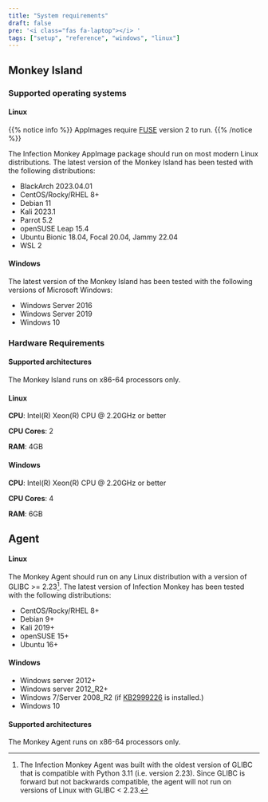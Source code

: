 ```yaml
---
title: "System requirements"
draft: false
pre: '<i class="fas fa-laptop"></i> '
tags: ["setup", "reference", "windows", "linux"]
---
```


## Monkey Island


### Supported operating systems

#### Linux

{{% notice info %}}
AppImages require
[FUSE](https://www.kernel.org/doc/html/next/filesystems/fuse.html) version 2 to
run.
{{% /notice %}}

The Infection Monkey AppImage package should run on most modern Linux
distributions. The latest version of the Monkey Island has been tested with the
following distributions:

- BlackArch 2023.04.01
- CentOS/Rocky/RHEL 8+
- Debian 11
- Kali 2023.1
- Parrot 5.2
- openSUSE Leap 15.4
- Ubuntu Bionic 18.04, Focal 20.04, Jammy 22.04
- WSL 2

#### Windows

The latest version of the Monkey Island has been tested with the following
versions of Microsoft Windows:
- Windows Server 2016
- Windows Server 2019
- Windows 10

### Hardware Requirements
#### Supported architectures
The Monkey Island runs on x86-64 processors only.

#### Linux
**CPU**: Intel(R) Xeon(R) CPU @ 2.20GHz or better

**CPU Cores**: 2

**RAM**: 4GB

#### Windows
**CPU**: Intel(R) Xeon(R) CPU @ 2.20GHz or better

**CPU Cores**: 4

**RAM**: 6GB

## Agent

#### Linux

The Monkey Agent should run on any Linux distribution with a version of
GLIBC >= 2.23[^1]. The latest version of Infection Monkey has been tested
with the following distributions:

- CentOS/Rocky/RHEL 8+
- Debian 9+
- Kali 2019+
- openSUSE 15+
- Ubuntu 16+

#### Windows

- Windows server 2012+
- Windows server 2012_R2+
- Windows 7/Server 2008_R2 (if
  [KB2999226](https://support.microsoft.com/en-us/help/2999226/update-for-universal-c-runtime-in-windows)
  is installed.)
- Windows 10

#### Supported architectures
The Monkey Agent runs on x86-64 processors only.

[^1]: The Infection Monkey Agent was built with the oldest version of GLIBC
    that is compatible with Python 3.11 (i.e. version 2.23). Since GLIBC is
    forward but not backwards compatible,  the agent will not run on versions
    of Linux with GLIBC < 2.23.
